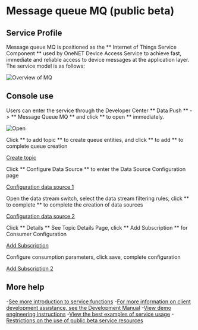 # Message queue MQ (public beta)

## Service Profile

Message queue MQ is positioned as the ** Internet of Things Service Component ** used by OneNET Device Access Service to achieve fast, immediate and reliable access to device messages at the application layer. The service model is as follows:

![Overview of MQ](/images/mq/MQ概述new.png)


## Console use

Users can enter the service through the Developer Center ** Data Push ** - > ** Message Queue MQ ** and click ** to open ** immediately.

![Open](/images/mq/MQ开通.png)

Click ** to add topic ** to create queue entities, and click ** to add ** to complete queue creation

[Create topic](/images/mq/创建topic.png)

Click ** Configure Data Source ** to enter the Data Source Configuration page

[Configuration data source 1](/images/mq/配置数据源1.png)

Open the data stream switch, select the data stream filtering rules, click ** to complete ** to complete the creation of data sources

[Configuration data source 2](/images/mq/配置数据源2.png)

Click ** Details ** See Topic Details Page, click ** Add Subscription ** for Consumer Configuration

[Add Subscription](/images/mq/添加订阅.png)

Configure consumption parameters, click save, complete configuration

[Add Subscription 2](/images/mq/添加订阅2.png)


## More help

-[See more introduction to service functions](/book/application-development/mq/introduction.md)
-[For more information on client development assistance, see the Development Manual](/book/application-development/mq/development-manual.md)
-[View demo engineering instructions](/book/application-development/mq/demo-project.md)
-[View the best examples of service usage](/book/application-development/mq/example.md)
-[Restrictions on the use of public beta service resources](/book/application-development/mq/limit.md)